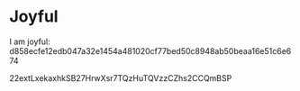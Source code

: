 # Joyful

I am joyful: d858ecfe12edb047a32e1454a481020cf77bed50c8948ab50beaa16e51c6e674


22extLxekaxhkSB27HrwXsr7TQzHuTQVzzCZhs2CCQmBSP